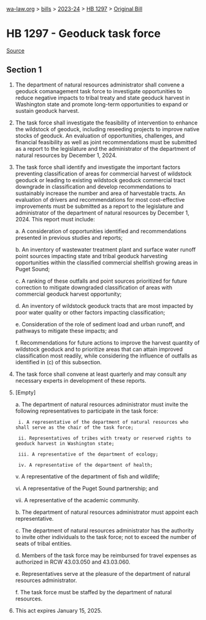 [wa-law.org](/) > [bills](/bills/) > [2023-24](/bills/2023-24) > [HB 1297](/bills/2023-24/hb/1297/) > [Original Bill](/bills/2023-24/hb/1297/1/)

# HB 1297 - Geoduck task force

[Source](http://lawfilesext.leg.wa.gov/biennium/2023-24/Pdf/Bills/House%20Bills/1297.pdf)

## Section 1
1. The department of natural resources administrator shall convene a geoduck comanagement task force to investigate opportunities to reduce negative impacts to tribal treaty and state geoduck harvest in Washington state and promote long-term opportunities to expand or sustain geoduck harvest.

2. The task force shall investigate the feasibility of intervention to enhance the wildstock of geoduck, including reseeding projects to improve native stocks of geoduck. An evaluation of opportunities, challenges, and financial feasibility as well as joint recommendations must be submitted as a report to the legislature and the administrator of the department of natural resources by December 1, 2024.

3. The task force shall identify and investigate the important factors preventing classification of areas for commercial harvest of wildstock geoduck or leading to existing wildstock geoduck commercial tract downgrade in classification and develop recommendations to sustainably increase the number and area of harvestable tracts. An evaluation of drivers and recommendations for most cost-effective improvements must be submitted as a report to the legislature and administrator of the department of natural resources by December 1, 2024. This report must include:

    a. A consideration of opportunities identified and recommendations presented in previous studies and reports;

    b. An inventory of wastewater treatment plant and surface water runoff point sources impacting state and tribal geoduck harvesting opportunities within the classified commercial shellfish growing areas in Puget Sound;

    c. A ranking of these outfalls and point sources prioritized for future correction to mitigate downgraded classification of areas with commercial geoduck harvest opportunity;

    d. An inventory of wildstock geoduck tracts that are most impacted by poor water quality or other factors impacting classification;

    e. Consideration of the role of sediment load and urban runoff, and pathways to mitigate these impacts; and

    f. Recommendations for future actions to improve the harvest quantity of wildstock geoduck and to prioritize areas that can attain improved classification most readily, while considering the influence of outfalls as identified in (c) of this subsection.

4. The task force shall convene at least quarterly and may consult any necessary experts in development of these reports.

5. [Empty]

    a. The department of natural resources administrator must invite the following representatives to participate in the task force:

        i. A representative of the department of natural resources who shall serve as the chair of the task force;

        ii. Representatives of tribes with treaty or reserved rights to geoduck harvest in Washington state;

        iii. A representative of the department of ecology;

        iv. A representative of the department of health;

    v. A representative of the department of fish and wildlife;

    vi. A representative of the Puget Sound partnership; and

    vii. A representative of the academic community.

    b. The department of natural resources administrator must appoint each representative.

    c. The department of natural resources administrator has the authority to invite other individuals to the task force; not to exceed the number of seats of tribal entities.

    d. Members of the task force may be reimbursed for travel expenses as authorized in RCW 43.03.050 and 43.03.060.

    e. Representatives serve at the pleasure of the department of natural resources administrator.

    f. The task force must be staffed by the department of natural resources.

6. This act expires January 15, 2025.
